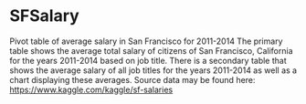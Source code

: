 # SFSalary
Pivot table of average salary in San Francisco for 2011-2014
The primary table shows the average total salary of citizens of San Francisco, California for the years 2011-2014 based on job title.
There is a secondary table that shows the average salary of all job titles for the years 2011-2014 as well as a chart displaying these averages.
Source data may be found here: https://www.kaggle.com/kaggle/sf-salaries
